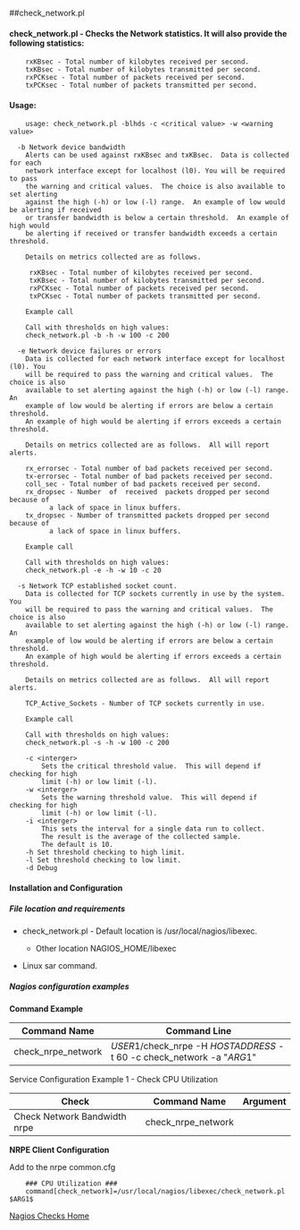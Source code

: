 ##check_network.pl

#### **check_network.pl** - Checks the Network statistics.  It will also provide the following statistics:
```		
    rxKBsec - Total number of kilobytes received per second.
    txKBsec - Total number of kilobytes transmitted per second.
    rxPCKsec - Total number of packets received per second.
    txPCKsec - Total number of packets transmitted per second.
```

#### Usage: 
```
	usage: check_network.pl -blhds -c <critical value> -w <warning value>

  -b Network device bandwidth
    Alerts can be used against rxKBsec and txKBsec.  Data is collected for each
    network interface except for localhost (l0). You will be required to pass
    the warning and critical values.  The choice is also available to set alerting
    against the high (-h) or low (-l) range.  An example of low would be alerting if received
    or transfer bandwidth is below a certain threshold.  An example of high would
    be alerting if received or transfer bandwidth exceeds a certain threshold.

    Details on metrics collected are as follows.

     rxKBsec - Total number of kilobytes received per second.
     txKBsec - Total number of kilobytes transmitted per second.
     rxPCKsec - Total number of packets received per second.
     txPCKsec - Total number of packets transmitted per second.

    Example call

    Call with thresholds on high values:
    check_network.pl -b -h -w 100 -c 200

  -e Network device failures or errors
    Data is collected for each network interface except for localhost (l0). You
    will be required to pass the warning and critical values.  The choice is also
    available to set alerting against the high (-h) or low (-l) range.  An
    example of low would be alerting if errors are below a certain threshold.
    An example of high would be alerting if errors exceeds a certain threshold.

    Details on metrics collected are as follows.  All will report alerts.

    rx_errorsec - Total number of bad packets received per second.
    tx-errorsec - Total number of bad packets received per second.
    coll_sec - Total number of bad packets received per second.
    rx_dropsec - Number  of  received  packets dropped per second because of
          a lack of space in linux buffers.
    tx_dropsec - Number of transmitted packets dropped per second because of
          a lack of space in linux buffers.

    Example call

    Call with thresholds on high values:
    check_network.pl -e -h -w 10 -c 20

  -s Network TCP established socket count.
    Data is collected for TCP sockets currently in use by the system. You
    will be required to pass the warning and critical values.  The choice is also
    available to set alerting against the high (-h) or low (-l) range.  An
    example of low would be alerting if errors are below a certain threshold.
    An example of high would be alerting if errors exceeds a certain threshold.

    Details on metrics collected are as follows.  All will report alerts.

    TCP_Active_Sockets - Number of TCP sockets currently in use.

    Example call

    Call with thresholds on high values:
    check_network.pl -s -h -w 100 -c 200

	-c <interger>
		Sets the critical threshold value.  This will depend if checking for high
		limit (-h) or low limit (-l).
	-w <interger>
		Sets the warning threshold value.  This will depend if checking for high
		limit (-h) or low limit (-l).
	-i <interger>
		This sets the interval for a single data run to collect.
		The result is the average of the collected sample.
		The default is 10.
	-h Set threshold checking to high limit.
	-l Set threshold checking to low limit.
	-d Debug

```

#### Installation and Configuration

##### File location and requirements

* check_network.pl - Default location is /usr/local/nagios/libexec.
	* Other location NAGIOS_HOME/libexec
	
* Linux sar command.
	
##### Nagios configuration examples

**Command Example**
	
Command Name | Command Line
------------ | --------------
check_nrpe_network | $USER1$/check_nrpe -H $HOSTADDRESS$ -t 60 -c check_network -a "$ARG1$"
	
	
Service Configuration Example 1 - Check CPU Utilization
	
Check | Command Name | Argument
----- | ------------ | --------------	
Check Network Bandwidth nrpe | check_nrpe_network | 
	
	
**NRPE Client Configuration**

Add to the nrpe common.cfg
```
	### CPU Utilization ###
	command[check_network]=/usr/local/nagios/libexec/check_network.pl $ARG1$
```	
	
[Nagios Checks Home](http://throwsb.github.io/nagios/)
